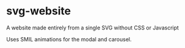 # svg-website

A website made entirely from a single SVG without CSS or Javascript

Uses SMIL animations for the modal and carousel.